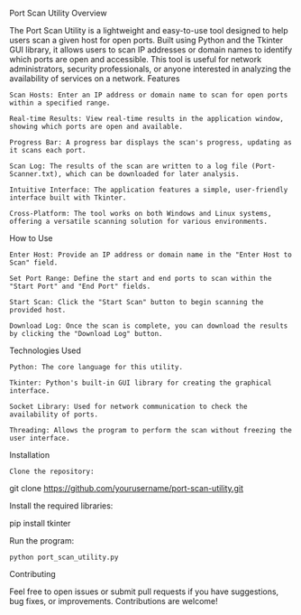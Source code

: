 Port Scan Utility
Overview

The Port Scan Utility is a lightweight and easy-to-use tool designed to help users scan a given host for open ports. Built using Python and the Tkinter GUI library, it allows users to scan IP addresses or domain names to identify which ports are open and accessible. This tool is useful for network administrators, security professionals, or anyone interested in analyzing the availability of services on a network.
Features

    Scan Hosts: Enter an IP address or domain name to scan for open ports within a specified range.

    Real-time Results: View real-time results in the application window, showing which ports are open and available.

    Progress Bar: A progress bar displays the scan's progress, updating as it scans each port.

    Scan Log: The results of the scan are written to a log file (Port-Scanner.txt), which can be downloaded for later analysis.

    Intuitive Interface: The application features a simple, user-friendly interface built with Tkinter.

    Cross-Platform: The tool works on both Windows and Linux systems, offering a versatile scanning solution for various environments.

How to Use

    Enter Host: Provide an IP address or domain name in the "Enter Host to Scan" field.

    Set Port Range: Define the start and end ports to scan within the "Start Port" and "End Port" fields.

    Start Scan: Click the "Start Scan" button to begin scanning the provided host.

    Download Log: Once the scan is complete, you can download the results by clicking the "Download Log" button.

Technologies Used

    Python: The core language for this utility.

    Tkinter: Python's built-in GUI library for creating the graphical interface.

    Socket Library: Used for network communication to check the availability of ports.

    Threading: Allows the program to perform the scan without freezing the user interface.

Installation

    Clone the repository:

git clone https://github.com/yourusername/port-scan-utility.git

Install the required libraries:

pip install tkinter

Run the program:

    python port_scan_utility.py



Contributing

Feel free to open issues or submit pull requests if you have suggestions, bug fixes, or improvements. Contributions are welcome!
